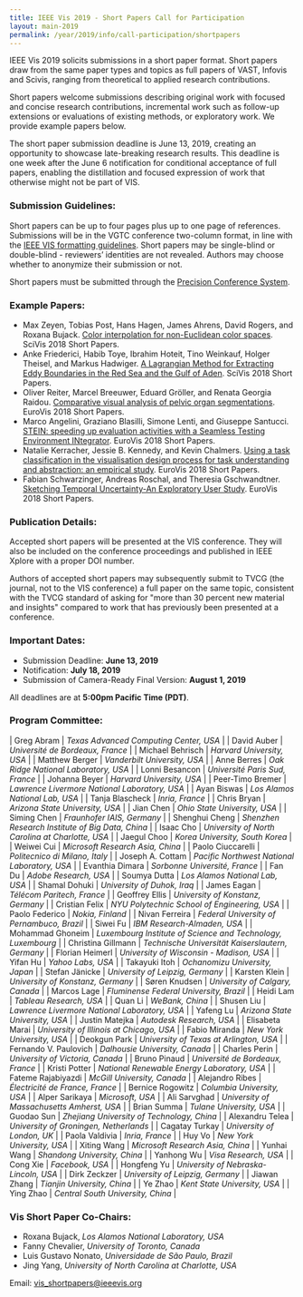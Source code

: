 ```yaml
---
title: IEEE Vis 2019 - Short Papers Call for Participation
layout: main-2019
permalink: /year/2019/info/call-participation/shortpapers
---
```


IEEE Vis 2019 solicits submissions in a short paper format. Short papers draw from the same paper types and topics as full papers of VAST, Infovis and Scivis, ranging from theoretical to applied research contributions. 

Short papers welcome submissions describing original work with focused and concise research contributions, incremental work such as follow-up extensions or evaluations of existing methods, or exploratory work. We provide example papers below.    

The short paper submission deadline is June 13, 2019, creating an opportunity to showcase late-breaking research results. This deadline is one week after the June 6 notification for conditional acceptance of full papers, enabling the distillation and focused expression of work that otherwise might not be part of VIS.  

### Submission Guidelines:

Short papers can be up to four pages plus up to one page of references. Submissions will be in the VGTC conference two-column format, in line with the [IEEE VIS formatting guidelines](http://junctionpublishing.org/vgtc/Tasks/camera.html). Short papers may be single-blind or double-blind - reviewers’ identities are not revealed. Authors may choose whether to anonymize their submission or not.

Short papers must be submitted through the [Precision Conference System](https://new.precisionconference.com/submissions).

### Example Papers:
* Max Zeyen, Tobias Post, Hans Hagen, James Ahrens, David Rogers, and Roxana Bujack. [Color interpolation for non-Euclidean color spaces](https://datascience.dsscale.org/wp-content/uploads/sites/3/2019/01/ColorInterpolationforNon-EuclideanColorSpaces.pdf). SciVis 2018 Short Papers.
* Anke Friederici, Habib Toye, Ibrahim Hoteit, Tino Weinkauf, Holger Theisel, and Markus Hadwiger. [A Lagrangian Method for Extracting Eddy Boundaries in the Red Sea and the Gulf of Aden](http://vccvisualization.org/publications/2018_friederici_redseaeddies.pdf). SciVis 2018 Short Papers.
* Oliver Reiter, Marcel Breeuwer, Eduard Gröller, and Renata Georgia Raidou. [Comparative visual analysis of pelvic organ segmentations](https://publik.tuwien.ac.at/files/publik_270791.pdf). EuroVis 2018 Short Papers. 
* Marco Angelini, Graziano Blasilli, Simone Lenti, and Giuseppe Santucci. [STEIN: speeding up evaluation activities with a Seamless Testing Environment INtegrator](https://www.researchgate.net/profile/Marco_Angelini/publication/326446935_STEIN_speeding_up_evaluation_activities_with_a_Seamless_Testing_Environment_INtegrator/links/5b4e039ea6fdcc8dae278c83/STEIN-speeding-up-evaluation-activities-with-a-Seamless-Testing-Environment-INtegrator.pdf). EuroVis 2018 Short Papers.
* Natalie Kerracher, Jessie B. Kennedy, and Kevin Chalmers. [Using a task classification in the visualisation design process for task understanding and abstraction: an empirical study](https://www.napier.ac.uk/~/media/worktribe/output-1218523/using-a-task-classification-in-the-visualisation-design-process-for-task-understanding-and.pdf). EuroVis 2018 Short Papers.
* Fabian Schwarzinger, Andreas Roschal, and Theresia Gschwandtner. [Sketching Temporal Uncertainty-An Exploratory User Study](https://www.cvast.tuwien.ac.at/sites/default/files/schwarzinger_eurovis2018_preprint.pdf). EuroVis 2018 Short Papers.


### Publication Details:
Accepted short papers will be presented at the VIS conference. They will also be included on the conference proceedings and published in IEEE Xplore with a proper DOI number.  

Authors of accepted short papers may subsequently submit to TVCG (the journal, not to the VIS conference) a full paper on the same topic, consistent with the TVCG standard of asking for "more than 30 percent new material and insights" compared to work that has previously been presented at a conference.

### Important Dates:

* Submission Deadline: **June 13, 2019**
* Notification: **July 18, 2019**
* Submission of Camera-Ready Final Version: **August 1, 2019**

All deadlines are at **5:00pm Pacific Time (PDT)**.

### Program Committee:

| Greg Abram               | *Texas Advanced Computing Center,  USA*                      |
| David Auber              | *Université de Bordeaux, France*                             |
| Michael Behrisch         | *Harvard University, USA*                                    |
| Matthew Berger           | *Vanderbilt University, USA*                                 |
| Anne Berres              | *Oak Ridge National Laboratory, USA*                         |
| Lonni Besancon           | *Université Paris Sud, France*                               |
| Johanna Beyer            | *Harvard University, USA*                                    |
| Peer-Timo Bremer         | *Lawrence Livermore National Laboratory, USA*                |
| Ayan Biswas              | *Los Alamos National Lab, USA*                               |
| Tanja Blascheck          | *Inria, France*                                              |
| Chris Bryan              | *Arizona State University, USA*                              |
| Jian Chen                | *Ohio State University, USA*                                 |
| Siming Chen              | *Fraunhofer IAIS, Germany*                                   |
| Shenghui Cheng           | *Shenzhen Research Institute of Big Data, China*             |
| Isaac Cho                | *University of North Carolina at Charlotte, USA*             |
| Jaegul Choo              | *Korea University, South Korea*                              |
| Weiwei Cui               | *Microsoft Research Asia, China*                             |
| Paolo Ciuccarelli        | *Politecnico di Milano, Italy*                               |
| Joseph A. Cottam         | *Pacific Northwest National Laboratory, USA*                 |
| Evanthia Dimara          | *Sorbonne Université, France*                                |
| Fan Du                   | *Adobe Research, USA*                                        |
| Soumya Dutta             | *Los Alamos National Lab, USA*                               |
| Shamal Dohuki            | *University of Duhok, Iraq*                                  |
| James Eagan              | *Télécom Paritech, France*                                   |
| Geoffrey Ellis           | *University of Konstanz, Germany*                            |
| Cristian Felix           | *NYU Polytechnic School of Engineering, USA*                 |
| Paolo Federico           | *Nokia, Finland*                                             |
| Nivan Ferreira           | *Federal University of Pernambuco, Brazil*                   |
| Siwei Fu                 | *IBM Research-Almaden, USA*                                  |
| Mohammad Ghoneim         | *Luxembourg Institute of Science and Technology, Luxembourg* |
| Christina Gillmann       | *Technische Universität Kaiserslautern, Germany*             |
| Florian Heimerl          | *University of Wisconsin - Madison, USA*                     |
| Yifan Hu                 | *Yahoo Labs, USA*                                            |
| Takayuki Itoh            | *Ochanomizu University, Japan*                               |
| Stefan Jänicke           | *University of Leipzig, Germany*                             |
| Karsten Klein            | *University of Konstanz, Germany*                            |
| Søren Knudsen            | *University of Calgary, Canada*                              |
| Marcos Lage              | *Fluminense Federal University, Brazil*                      |
| Heidi Lam                | *Tableau Research, USA*                                      |
| Quan Li                  | *WeBank, China*                                              |
| Shusen Liu               | *Lawrence Livermore National Laboratory, USA*                |
| Yafeng Lu                | *Arizona State University, USA*                              |
| Justin Matejka           | *Autodesk Research, USA*                                     |
| Elisabeta Marai          | *University of Illinois at Chicago, USA*                     |
| Fabio Miranda            | *New York University, USA*                                   |
| Deokgun Park             | *University of Texas at Arlington, USA*                      |
| Fernando V. Paulovich    | *Dalhousie University, Canada*                               |
| Charles Perin            | *University of Victoria, Canada*                             |
| Bruno Pinaud             | *Université de Bordeaux, France*                             |
| Kristi Potter            | *National Renewable Energy Laboratory, USA*                  |
| Fateme Rajabiyazdi       | *McGill University, Canada*                                  |
| Alejandro Ribes          | *Électricité de France, France*                              |
| Bernice Rogowitz         | *Columbia University, USA*                                   |
| Alper Sarikaya           | *Microsoft, USA*                                             |
| Ali Sarvghad             | *University of Massachusetts Amherst, USA*                   |
| Brian Summa              | *Tulane University, USA*                                     |
| Guodao Sun               | *Zhejiang University of Technology, China*                   |
| Alexandru Telea          | *University of Groningen, Netherlands*                       |
| Cagatay Turkay           | *University of London, UK*                                   |
| Paola Valdivia           | *Inria, France*                                              |
| Huy Vo                   | *New York University, USA*                                   |
| Xiting Wang              | *Microsoft Research Asia, China*                             |
| Yunhai Wang              | *Shandong University, China*                                 |
| Yanhong Wu               | *Visa Research, USA*                                         |
| Cong Xie                 | *Facebook, USA*                                              |
| Hongfeng Yu              | *University of Nebraska-Lincoln, USA*                        |
| Dirk Zeckzer             | *University of Leipzig, Germany*                             |
| Jiawan Zhang             | *Tianjin University, China*                                  |
| Ye Zhao                  | *Kent State University, USA*                                 |
| Ying Zhao                | *Central South University, China*                            |

### Vis Short Paper Co-Chairs:

* Roxana Bujack, *Los Alamos National Laboratory, USA*
* Fanny Chevalier, *University of Toronto, Canada*
* Luis Gustavo Nonato, *Universidade de São Paulo, Brazil*
* Jing Yang, *University of North Carolina at Charlotte, USA*

Email: [vis_shortpapers@ieeevis.org](mailto:vis_shortpapers@ieeevis.org)

